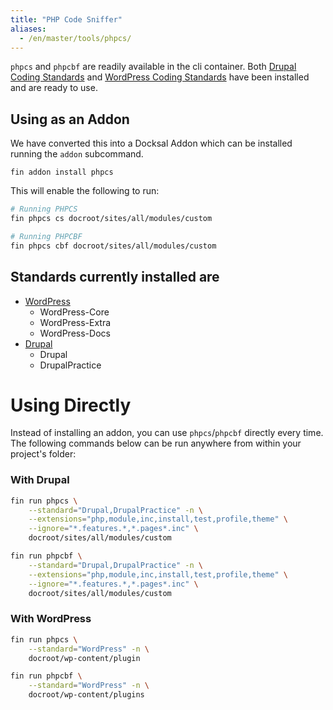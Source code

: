 ```yaml
---
title: "PHP Code Sniffer"
aliases:
  - /en/master/tools/phpcs/
---
```


`phpcs` and `phpcbf` are readily available in the cli container. Both [Drupal Coding Standards](https://www.drupal.org/docs/develop/standards) and [WordPress Coding Standards](https://github.com/WordPress-Coding-Standards/WordPress-Coding-Standards)
have been installed and are ready to use.


## Using as an Addon

We have converted this into a Docksal Addon which can be installed running the `addon` subcommand.

```
fin addon install phpcs
```

This will enable the following to run:

```bash
# Running PHPCS
fin phpcs cs docroot/sites/all/modules/custom
```

```bash
# Running PHPCBF
fin phpcs cbf docroot/sites/all/modules/custom
```

## Standards currently installed are

- [WordPress](https://github.com/WordPress-Coding-Standards/WordPress-Coding-Standards)
  - WordPress-Core
  - WordPress-Extra
  - WordPress-Docs
- [Drupal](https://www.drupal.org/project/coder)
  - Drupal
  - DrupalPractice

# Using Directly

Instead of installing an addon, you can use `phpcs`/`phpcbf` directly every time.
The following commands below can be run anywhere from within your project's folder:

### With Drupal

```bash
fin run phpcs \
    --standard="Drupal,DrupalPractice" -n \
    --extensions="php,module,inc,install,test,profile,theme" \
    --ignore="*.features.*,*.pages*.inc" \
    docroot/sites/all/modules/custom
```

```bash
fin run phpcbf \
    --standard="Drupal,DrupalPractice" -n \
    --extensions="php,module,inc,install,test,profile,theme" \
    --ignore="*.features.*,*.pages*.inc" \
    docroot/sites/all/modules/custom
```

### With WordPress

```bash
fin run phpcs \
    --standard="WordPress" -n \
    docroot/wp-content/plugin
```

```bash
fin run phpcbf \
    --standard="WordPress" -n \
    docroot/wp-content/plugins
```
